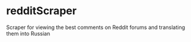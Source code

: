 # redditScraper
Scraper for viewing the best comments on Reddit forums and translating them into Russian
